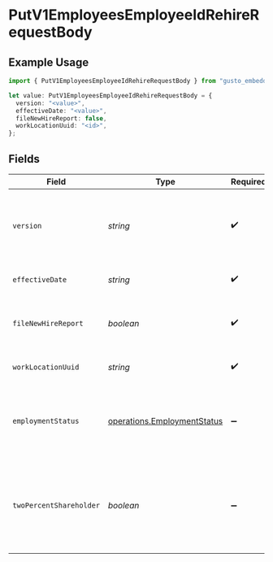 # PutV1EmployeesEmployeeIdRehireRequestBody

## Example Usage

```typescript
import { PutV1EmployeesEmployeeIdRehireRequestBody } from "gusto_embedded/models/operations";

let value: PutV1EmployeesEmployeeIdRehireRequestBody = {
  version: "<value>",
  effectiveDate: "<value>",
  fileNewHireReport: false,
  workLocationUuid: "<id>",
};
```

## Fields

| Field                                                                                                                                                             | Type                                                                                                                                                              | Required                                                                                                                                                          | Description                                                                                                                                                       |
| ----------------------------------------------------------------------------------------------------------------------------------------------------------------- | ----------------------------------------------------------------------------------------------------------------------------------------------------------------- | ----------------------------------------------------------------------------------------------------------------------------------------------------------------- | ----------------------------------------------------------------------------------------------------------------------------------------------------------------- |
| `version`                                                                                                                                                         | *string*                                                                                                                                                          | :heavy_check_mark:                                                                                                                                                | The current version of the object. See the [versioning guide](https://docs.gusto.com/embedded-payroll/docs/idempotency) for information on how to use this field. |
| `effectiveDate`                                                                                                                                                   | *string*                                                                                                                                                          | :heavy_check_mark:                                                                                                                                                | The day when the employee returns to work.                                                                                                                        |
| `fileNewHireReport`                                                                                                                                               | *boolean*                                                                                                                                                         | :heavy_check_mark:                                                                                                                                                | The boolean flag indicating whether Gusto will file a new hire report for the employee.                                                                           |
| `workLocationUuid`                                                                                                                                                | *string*                                                                                                                                                          | :heavy_check_mark:                                                                                                                                                | The uuid of the employee's work location.                                                                                                                         |
| `employmentStatus`                                                                                                                                                | [operations.EmploymentStatus](../../models/operations/employmentstatus.md)                                                                                        | :heavy_minus_sign:                                                                                                                                                | The employee's employment status. Supplying an invalid option will set the employment_status to *not_set*.                                                        |
| `twoPercentShareholder`                                                                                                                                           | *boolean*                                                                                                                                                         | :heavy_minus_sign:                                                                                                                                                | Whether the employee is a two percent shareholder of the company. This field only applies to companies with an S-Corp entity type.                                |